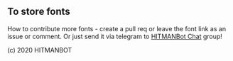 ## To store fonts

How to contribute more fonts - create a pull req or leave the font link as an issue or comment.
Or just send it via telegram to [HITMANBot Chat](https://t.me/HITUSERBOT) group!

(c) 2020 HITMANBOT
